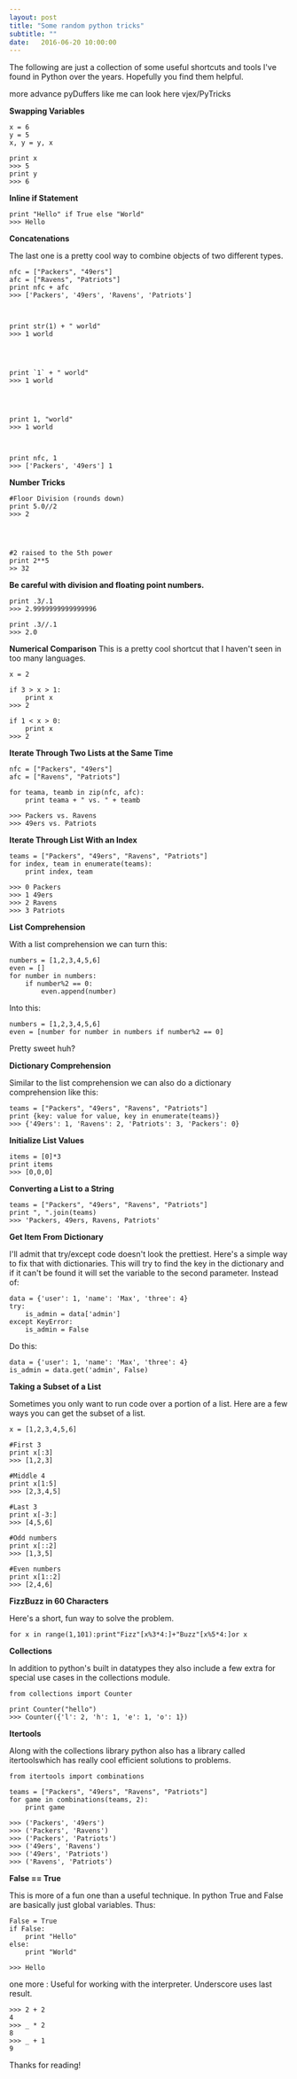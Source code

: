 ```yaml
---
layout: post
title: "Some random python tricks"
subtitle: ""
date:   2016-06-20 10:00:00
---
```


The following are just a collection of some useful shortcuts and tools I've found in Python over the years. Hopefully you find them helpful.

more advance pyDuffers like me can look here vjex/PyTricks

**Swapping Variables**

    x = 6
    y = 5
    x, y = y, x
     
    print x
    >>> 5
    print y
    >>> 6



**Inline if Statement**

    print "Hello" if True else "World"
    >>> Hello



**Concatenations**

The last one is a pretty cool way to combine objects of two different types.

    nfc = ["Packers", "49ers"]
    afc = ["Ravens", "Patriots"]
    print nfc + afc
    >>> ['Packers', '49ers', 'Ravens', 'Patriots']



    print str(1) + " world"
    >>> 1 world
     



    print `1` + " world"
    >>> 1 world


 

    print 1, "world"
    >>> 1 world



    print nfc, 1
    >>> ['Packers', '49ers'] 1



**Number Tricks**


    #Floor Division (rounds down)
    print 5.0//2
    >>> 2


 

    #2 raised to the 5th power
    print 2**5
    >> 32



**Be careful with division and floating point numbers.**


    print .3/.1
    >>> 2.9999999999999996
     
    print .3//.1
    >>> 2.0



**Numerical Comparison**
This is a pretty cool shortcut that I haven't seen in too many languages.

    x = 2
     
    if 3 > x > 1:
        print x
    >>> 2
     
    if 1 < x > 0:
        print x
    >>> 2



**Iterate Through Two Lists at the Same Time**


    nfc = ["Packers", "49ers"]
    afc = ["Ravens", "Patriots"]
     
    for teama, teamb in zip(nfc, afc):
        print teama + " vs. " + teamb
     
    >>> Packers vs. Ravens
    >>> 49ers vs. Patriots



**Iterate Through List With an Index**


    teams = ["Packers", "49ers", "Ravens", "Patriots"]
    for index, team in enumerate(teams):
        print index, team
     
    >>> 0 Packers
    >>> 1 49ers
    >>> 2 Ravens
    >>> 3 Patriots



**List Comprehension**

With a list comprehension we can turn this:

    numbers = [1,2,3,4,5,6]
    even = []
    for number in numbers:
        if number%2 == 0:
            even.append(number)



Into this:

    numbers = [1,2,3,4,5,6]
    even = [number for number in numbers if number%2 == 0]



Pretty sweet huh?

**Dictionary Comprehension**

Similar to the list comprehension we can also do a dictionary comprehension like this:

    teams = ["Packers", "49ers", "Ravens", "Patriots"]
    print {key: value for value, key in enumerate(teams)}
    >>> {'49ers': 1, 'Ravens': 2, 'Patriots': 3, 'Packers': 0}




**Initialize List Values**

    items = [0]*3
    print items
    >>> [0,0,0]



**Converting a List to a String**

    teams = ["Packers", "49ers", "Ravens", "Patriots"]
    print ", ".join(teams)
    >>> 'Packers, 49ers, Ravens, Patriots'



**Get Item From Dictionary**

I'll admit that try/except code doesn't look the prettiest. Here's a simple way to fix that with dictionaries. This will try to find the key in the dictionary and if it can't be found it will set the variable to the second parameter.
Instead of:

    data = {'user': 1, 'name': 'Max', 'three': 4}
    try:
        is_admin = data['admin']
    except KeyError:
        is_admin = False



Do this:

    data = {'user': 1, 'name': 'Max', 'three': 4}
    is_admin = data.get('admin', False)



**Taking a Subset of a List**

Sometimes you only want to run code over a portion of a list. Here are a few ways you can get the subset of a list.

    x = [1,2,3,4,5,6]
     
    #First 3 
    print x[:3]
    >>> [1,2,3]
     
    #Middle 4
    print x[1:5]
    >>> [2,3,4,5]
     
    #Last 3
    print x[-3:]
    >>> [4,5,6]
     
    #Odd numbers
    print x[::2]
    >>> [1,3,5]
     
    #Even numbers
    print x[1::2]
    >>> [2,4,6]



**FizzBuzz in 60 Characters**

Here's a short, fun way to solve the problem.

    for x in range(1,101):print"Fizz"[x%3*4:]+"Buzz"[x%5*4:]or x
     



**Collections**

In addition to python's built in datatypes they also include a few extra for special use cases in the collections module.

    from collections import Counter
     
    print Counter("hello")
    >>> Counter({'l': 2, 'h': 1, 'e': 1, 'o': 1})



**Itertools**

Along with the collections library python also has a library called itertoolswhich has really cool efficient solutions to problems.

    from itertools import combinations
     
    teams = ["Packers", "49ers", "Ravens", "Patriots"]
    for game in combinations(teams, 2):
        print game
     
    >>> ('Packers', '49ers')
    >>> ('Packers', 'Ravens')
    >>> ('Packers', 'Patriots')
    >>> ('49ers', 'Ravens')
    >>> ('49ers', 'Patriots')
    >>> ('Ravens', 'Patriots')



**False == True**

This is more of a fun one than a useful technique. In python True and False are basically just global variables. Thus:

    False = True
    if False:
        print "Hello"
    else:
        print "World"
     
    >>> Hello
     



one more :
Useful for working with the interpreter. Underscore uses last result.

    >>> 2 + 2 
    4
    >>> _ * 2 
    8
    >>> _ + 1 
    9



Thanks for reading!